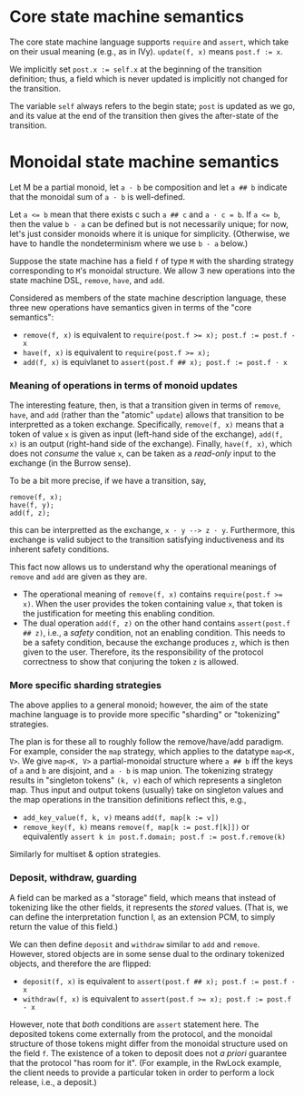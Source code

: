 # Core state machine semantics

The core state machine language supports `require` and `assert`, which take on their usual meaning (e.g., as in IVy). `update(f, x)` means `post.f := x`.

We implicitly set `post.x := self.x` at the beginning of the transition definition; thus, a field which is never updated is implicitly not changed for the transition.

The variable `self` always refers to the begin state; `post` is updated as we go, and its value at the end of the transition then gives the after-state of the transition.

# Monoidal state machine semantics

Let M be a partial monoid, let `a · b` be composition and let `a ## b` indicate that the monoidal sum of `a · b` is well-defined.

Let `a <= b` mean that there exists c such `a ## c` and `a · c = b`. If `a <= b`, then the value `b - a` can be defined but is not necessarily unique; for now, let's just consider monoids where it is unique for simplicity. (Otherwise, we have to handle the nondeterminism where we use `b - a` below.)

Suppose the state machine has a field `f` of type `M` with the sharding strategy corresponding to `M`'s monoidal structure. We allow 3 new operations into the state machine DSL, `remove`, `have`, and `add`.

Considered as members of the state machine description language, these three new operations have semantics given in terms of the "core semantics":

 * `remove(f, x)` is equivalent to `require(post.f >= x); post.f := post.f - x`
 * `have(f, x)` is equivalent to `require(post.f >= x);`
 * `add(f, x)` is equivlanet to `assert(post.f ## x); post.f := post.f · x`

### Meaning of operations in terms of monoid updates

The interesting feature, then, is that a transition given in terms of `remove`, `have`, and `add` (rather than the "atomic" `update`) allows that transition to be interpretted as a token exchange. Specifically, `remove(f, x)` means that a token of value `x` is given as input (left-hand side of the exchange), `add(f, x)` is an output (right-hand side of the exchange). Finally, `have(f, x)`, which does not _consume_ the value `x`, can be taken as a _read-only_ input to the exchange (in the Burrow sense). 

To be a bit more precise, if we have a transition, say,

```
remove(f, x);
have(f, y);
add(f, z);
```

this can be interpretted as the exchange, `x · y --> z · y`. Furthermore, this exchange is valid subject to the transition satisfying inductiveness and its inherent safety conditions.

This fact now allows us to understand why the operational meanings of `remove` and `add` are given as they are.

 * The operational meaning of `remove(f, x)` contains `require(post.f >= x)`. When the user provides the token containing value `x`, that token is the justification for meeting this enabling condition.
 * The dual operation `add(f, z)` on the other hand contains `assert(post.f ## z)`, i.e., a _safety_ condition, not an enabling condition. This needs to be a safety condition, because the exchange produces `z`, which is then given to the user. Therefore, its the responsibility of the protocol correctness to show that conjuring the token `z` is allowed.

### More specific sharding strategies

The above applies to a general monoid; however, the aim of the state machine language is to provide more specific "sharding" or "tokenizing" strategies.

The plan is for these all to roughly follow the remove/have/add paradigm. For example, consider the `map` strategy, which applies to the datatype `map<K, V>`. We give `map<K, V>` a partial-monoidal structure where `a ## b` iff the keys of `a` and `b` are disjoint, and `a · b` is map union. The tokenizing strategy results in "singleton tokens" `(k, v)` each of which represents a singleton map. Thus input and output tokens (usually) take on singleton values and the map operations in the transition definitions reflect this, e.g.,

 * `add_key_value(f, k, v)` means `add(f, map[k := v])`
 * `remove_key(f, k)` means `remove(f, map[k := post.f[k]])` or equivalently `assert k in post.f.domain; post.f := post.f.remove(k)`

Similarly for multiset & option strategies.

### Deposit, withdraw, guarding

A field can be marked as a "storage" field, which means that instead of tokenizing like the other fields, it represents the _stored_ values. (That is, we can define the interpretation function I, as an extension PCM, to simply return the value of this field.)

We can then define `deposit` and `withdraw` similar to `add` and `remove`. However, stored objects are in some sense dual to the ordinary tokenized objects, and therefore the  are flipped:

 * `deposit(f, x)` is equivalent to `assert(post.f ## x); post.f := post.f · x`
 * `withdraw(f, x)` is equivalent to `assert(post.f >= x); post.f := post.f - x`

However, note that _both_ conditions are `assert` statement here. The deposited tokens come externally from the protocol, and the monoidal structure of those tokens might differ from the monoidal structure used on the field `f`. The existence of a token to deposit does not _a priori_ guarantee that the protocol "has room for it". (For example, in the RwLock example, the client needs to provide a particular token in order to perform a lock release, i.e., a deposit.)
